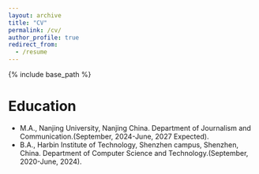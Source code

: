 ```yaml
---
layout: archive
title: "CV"
permalink: /cv/
author_profile: true
redirect_from:
  - /resume
---
```


{% include base_path %}

Education
======
* M.A., Nanjing University, Nanjing China. Department of Journalism and Communication.(September, 2024-June, 2027 Expected).
* B.A., Harbin Institute of Technology, Shenzhen campus, Shenzhen, China. Department of Computer Science and Technology.(September, 2020-June, 2024).


